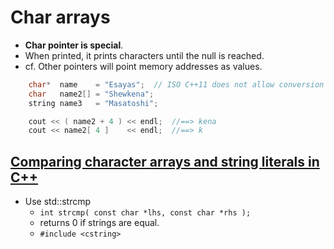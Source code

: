 # Char arrays
- **Char pointer is special**.
- When printed, it prints characters until the null is reached.
- cf. Other pointers will point memory addresses as values.

```cpp
    char*  name    = "Esayas";  // ISO C++11 does not allow conversion from string literal to "char*"
    char   name2[] = "Shewkena";
    string name3   = "Masatoshi";

    cout << ( name2 + 4 ) << endl;  //==> kena
    cout << name2[ 4 ]    << endl;  //==> k
```


## [Comparing character arrays and string literals in C++](http://stackoverflow.com/a/1639437/3837223)
- Use std::strcmp
    + `int strcmp( const char *lhs, const char *rhs );` 
    + returns 0 if strings are equal.
    + `#include <cstring>`
